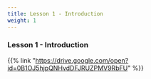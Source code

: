 ```yaml
---
title: Lesson 1 - Introduction
weight: 1
---
```

### Lesson 1 - Introduction

{{% link "https://drive.google.com/open?id=0B1OJ5hjpQNHvdDFJRUZPMV9RbFU" %}}
